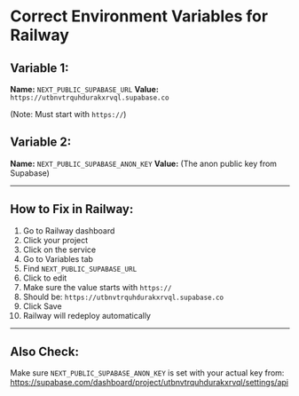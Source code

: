 # Correct Environment Variables for Railway

## Variable 1:
**Name:** `NEXT_PUBLIC_SUPABASE_URL`
**Value:** `https://utbnvtrquhdurakxrvql.supabase.co`

(Note: Must start with `https://`)

## Variable 2:
**Name:** `NEXT_PUBLIC_SUPABASE_ANON_KEY`
**Value:** (The anon public key from Supabase)

---

## How to Fix in Railway:

1. Go to Railway dashboard
2. Click your project
3. Click on the service
4. Go to Variables tab
5. Find `NEXT_PUBLIC_SUPABASE_URL`
6. Click to edit
7. Make sure the value starts with `https://`
8. Should be: `https://utbnvtrquhdurakxrvql.supabase.co`
9. Click Save
10. Railway will redeploy automatically

---

## Also Check:

Make sure `NEXT_PUBLIC_SUPABASE_ANON_KEY` is set with your actual key from:
https://supabase.com/dashboard/project/utbnvtrquhdurakxrvql/settings/api

